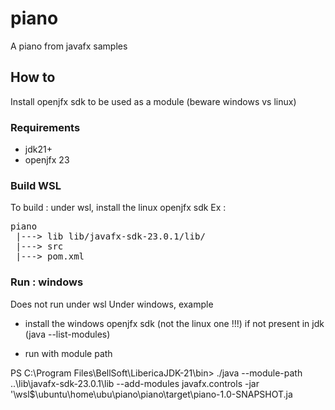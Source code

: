 # piano

A piano from javafx samples

## How to

Install openjfx sdk to be used as a module (beware windows vs linux)

### Requirements

- jdk21+
- openjfx 23

### Build WSL

To build : under wsl, install the linux openjfx sdk 
Ex :
<pre>
piano
 |---> lib lib/javafx-sdk-23.0.1/lib/
 |---> src
 |---> pom.xml
</pre>

### Run : windows

Does not run under wsl
Under windows, example
- install the windows openjfx sdk (not the linux one !!!) if not present in jdk
(java --list-modules)

- run with module path

PS C:\Program Files\BellSoft\LibericaJDK-21\bin>
./java --module-path ..\lib\javafx-sdk-23.0.1\lib --add-modules javafx.controls -jar '\\wsl$\ubuntu\home\ubu\piano\piano\target\piano-1.0-SNAPSHOT.ja

